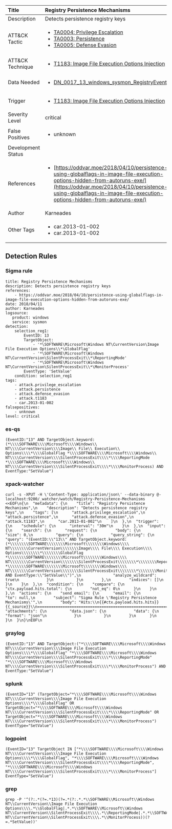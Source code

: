 | Title                | Registry Persistence Mechanisms                                                                                                                                                 |
|:---------------------|:------------------------------------------------------------------------------------------------------------------------------------------------------------|
| Description          | Detects persistence registry keys                                                                                                                                           |
| ATT&amp;CK Tactic    | <ul><li>[TA0004: Privilege Escalation](https://attack.mitre.org/tactics/TA0004)</li><li>[TA0003: Persistence](https://attack.mitre.org/tactics/TA0003)</li><li>[TA0005: Defense Evasion](https://attack.mitre.org/tactics/TA0005)</li></ul>  |
| ATT&amp;CK Technique | <ul><li>[T1183: Image File Execution Options Injection](https://attack.mitre.org/techniques/T1183)</li></ul>                             |
| Data Needed          | <ul><li>[DN_0017_13_windows_sysmon_RegistryEvent](../Data_Needed/DN_0017_13_windows_sysmon_RegistryEvent.md)</li></ul>                                                         |
| Trigger              | <ul><li>[T1183: Image File Execution Options Injection](../Triggers/T1183.md)</li></ul>  |
| Severity Level       | critical                                                                                                                                                 |
| False Positives      | <ul><li>unknown</li></ul>                                                                  |
| Development Status   |                                                                                                                                                 |
| References           | <ul><li>[https://oddvar.moe/2018/04/10/persistence-using-globalflags-in-image-file-execution-options-hidden-from-autoruns-exe/](https://oddvar.moe/2018/04/10/persistence-using-globalflags-in-image-file-execution-options-hidden-from-autoruns-exe/)</li></ul>                                                          |
| Author               | Karneades                                                                                                                                                |
| Other Tags           | <ul><li>car.2013-01-002</li><li>car.2013-01-002</li></ul> | 

## Detection Rules

### Sigma rule

```
title: Registry Persistence Mechanisms
description: Detects persistence registry keys 
references:
    - https://oddvar.moe/2018/04/10/persistence-using-globalflags-in-image-file-execution-options-hidden-from-autoruns-exe/
date: 2018/04/11
author: Karneades
logsource:
   product: windows
   service: sysmon
detection:
    selection_reg1:
        EventID: 13 
        TargetObject: 
            - '*\SOFTWARE\Microsoft\Windows NT\CurrentVersion\Image File Execution Options\\*\GlobalFlag'
            - '*\SOFTWARE\Microsoft\Windows NT\CurrentVersion\SilentProcessExit\\*\ReportingMode'
            - '*\SOFTWARE\Microsoft\Windows NT\CurrentVersion\SilentProcessExit\\*\MonitorProcess'
        EventType: 'SetValue'
    condition: selection_reg1
tags:
    - attack.privilege_escalation
    - attack.persistence
    - attack.defense_evasion
    - attack.t1183
    - car.2013-01-002
falsepositives:
    - unknown
level: critical

```





### es-qs
    
```
(EventID:"13" AND TargetObject.keyword:(*\\\\SOFTWARE\\\\Microsoft\\\\Windows\\ NT\\\\CurrentVersion\\\\Image\\ File\\ Execution\\ Options\\\\*\\\\GlobalFlag *\\\\SOFTWARE\\\\Microsoft\\\\Windows\\ NT\\\\CurrentVersion\\\\SilentProcessExit\\\\*\\\\ReportingMode *\\\\SOFTWARE\\\\Microsoft\\\\Windows\\ NT\\\\CurrentVersion\\\\SilentProcessExit\\\\*\\\\MonitorProcess) AND EventType:"SetValue")
```


### xpack-watcher
    
```
curl -s -XPUT -H \'Content-Type: application/json\' --data-binary @- localhost:9200/_watcher/watch/Registry-Persistence-Mechanisms <<EOF\n{\n  "metadata": {\n    "title": "Registry Persistence Mechanisms",\n    "description": "Detects persistence registry keys",\n    "tags": [\n      "attack.privilege_escalation",\n      "attack.persistence",\n      "attack.defense_evasion",\n      "attack.t1183",\n      "car.2013-01-002"\n    ]\n  },\n  "trigger": {\n    "schedule": {\n      "interval": "30m"\n    }\n  },\n  "input": {\n    "search": {\n      "request": {\n        "body": {\n          "size": 0,\n          "query": {\n            "query_string": {\n              "query": "(EventID:\\"13\\" AND TargetObject.keyword:(*\\\\\\\\SOFTWARE\\\\\\\\Microsoft\\\\\\\\Windows\\\\ NT\\\\\\\\CurrentVersion\\\\\\\\Image\\\\ File\\\\ Execution\\\\ Options\\\\\\\\*\\\\\\\\GlobalFlag *\\\\\\\\SOFTWARE\\\\\\\\Microsoft\\\\\\\\Windows\\\\ NT\\\\\\\\CurrentVersion\\\\\\\\SilentProcessExit\\\\\\\\*\\\\\\\\ReportingMode *\\\\\\\\SOFTWARE\\\\\\\\Microsoft\\\\\\\\Windows\\\\ NT\\\\\\\\CurrentVersion\\\\\\\\SilentProcessExit\\\\\\\\*\\\\\\\\MonitorProcess) AND EventType:\\"SetValue\\")",\n              "analyze_wildcard": true\n            }\n          }\n        },\n        "indices": []\n      }\n    }\n  },\n  "condition": {\n    "compare": {\n      "ctx.payload.hits.total": {\n        "not_eq": 0\n      }\n    }\n  },\n  "actions": {\n    "send_email": {\n      "email": {\n        "to": null,\n        "subject": "Sigma Rule \'Registry Persistence Mechanisms\'",\n        "body": "Hits:\\n{{#ctx.payload.hits.hits}}{{_source}}\\n================================================================================\\n{{/ctx.payload.hits.hits}}",\n        "attachments": {\n          "data.json": {\n            "data": {\n              "format": "json"\n            }\n          }\n        }\n      }\n    }\n  }\n}\nEOF\n
```


### graylog
    
```
(EventID:"13" AND TargetObject:("*\\\\SOFTWARE\\\\Microsoft\\\\Windows NT\\\\CurrentVersion\\\\Image File Execution Options\\\\*\\\\GlobalFlag" "*\\\\SOFTWARE\\\\Microsoft\\\\Windows NT\\\\CurrentVersion\\\\SilentProcessExit\\\\*\\\\ReportingMode" "*\\\\SOFTWARE\\\\Microsoft\\\\Windows NT\\\\CurrentVersion\\\\SilentProcessExit\\\\*\\\\MonitorProcess") AND EventType:"SetValue")
```


### splunk
    
```
(EventID="13" (TargetObject="*\\\\SOFTWARE\\\\Microsoft\\\\Windows NT\\\\CurrentVersion\\\\Image File Execution Options\\\\*\\\\GlobalFlag" OR TargetObject="*\\\\SOFTWARE\\\\Microsoft\\\\Windows NT\\\\CurrentVersion\\\\SilentProcessExit\\\\*\\\\ReportingMode" OR TargetObject="*\\\\SOFTWARE\\\\Microsoft\\\\Windows NT\\\\CurrentVersion\\\\SilentProcessExit\\\\*\\\\MonitorProcess") EventType="SetValue")
```


### logpoint
    
```
(EventID="13" TargetObject IN ["*\\\\SOFTWARE\\\\Microsoft\\\\Windows NT\\\\CurrentVersion\\\\Image File Execution Options\\\\*\\\\GlobalFlag", "*\\\\SOFTWARE\\\\Microsoft\\\\Windows NT\\\\CurrentVersion\\\\SilentProcessExit\\\\*\\\\ReportingMode", "*\\\\SOFTWARE\\\\Microsoft\\\\Windows NT\\\\CurrentVersion\\\\SilentProcessExit\\\\*\\\\MonitorProcess"] EventType="SetValue")
```


### grep
    
```
grep -P '^(?:.*(?=.*13)(?=.*(?:.*.*\\SOFTWARE\\Microsoft\\Windows NT\\CurrentVersion\\Image File Execution Options\\\\.*\\GlobalFlag|.*.*\\SOFTWARE\\Microsoft\\Windows NT\\CurrentVersion\\SilentProcessExit\\\\.*\\ReportingMode|.*.*\\SOFTWARE\\Microsoft\\Windows NT\\CurrentVersion\\SilentProcessExit\\\\.*\\MonitorProcess))(?=.*SetValue))'
```



